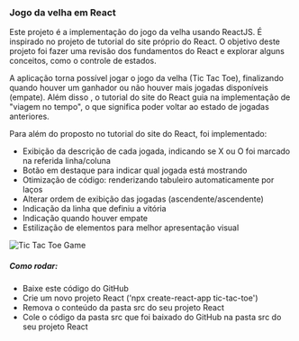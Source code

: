 ### Jogo da velha em React

Este projeto é a implementação do jogo da velha usando ReactJS. É inspirado no projeto de tutorial do site próprio do React. O objetivo deste projeto foi fazer uma revisão dos fundamentos do React e explorar alguns conceitos, como o controle de estados. 

A aplicação torna possível jogar o jogo da velha (Tic Tac Toe), finalizando quando houver um ganhador ou não houver mais jogadas disponíveis (empate). Além disso , o tutorial do site do React guia na implementação de "viagem no tempo", o que significa poder voltar ao estado de jogadas anteriores.

Para além do proposto no tutorial do site do React, foi implementado:
- Exibição da descrição de cada jogada, indicando se X ou O foi marcado na referida linha/coluna
- Botão em destaque para indicar qual jogada está mostrando
- Otimização de código: renderizando tabuleiro automaticamente por laços
- Alterar ordem de exibição das jogadas (ascendente/ascendente)
- Indicação da linha que definiu a vitória
- Indicação quando houver empate
- Estilização de elementos para melhor apresentação visual


![Tic Tac Toe Game](https://i.imgur.com/5kROKsL.png)

##### Como rodar:
- Baixe este código do GitHub
- Crie um novo projeto React ('npx create-react-app tic-tac-toe')
- Remova o conteúdo da pasta src do seu projeto React
- Cole o código da pasta src que foi baixado do GitHub na pasta src do seu projeto React